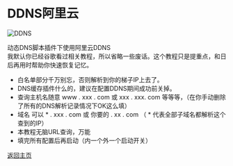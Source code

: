 # DDNS阿里云

![DDNS](https://user-images.githubusercontent.com/73426989/150645579-8bb1eab3-f55d-49f9-b386-7dbabc0b15b1.png)                

动态DNS脚本插件下使用阿里云DDNS              
我默认你已经谷歌看过相关教程，所以省略一些废话。这个教程只是提重点，和日后再用时帮助你快速恢复记忆。                      

* 白名单部分千万别忘，否则解析到你的梯子IP上去了。            
* DNS缓存插件什么的，建议在配置DDNS期间成功前关掉。              
* 查询主机名随意 www . xxx . com 或 xxx . xxx. com 等等等，（在你手动删除了所有的DNS解析记录情况下OK这么填）          
* 域名 可以 * . xxx . com 或 你要的  . xx . com （ * 代表全部子域名都解析这个查到的IP）
* 本教程无脑URL查询，万能               
* 填完所有配置后再启动（内一个外一个启动开关）             

[返回主页](../README.md)               

